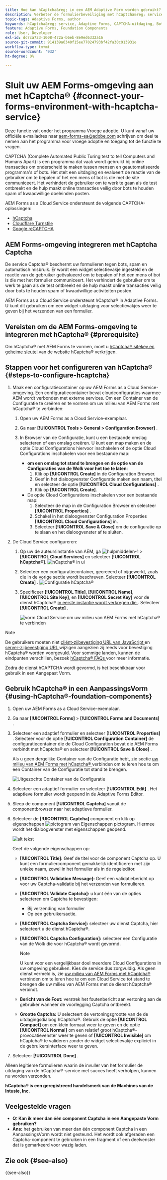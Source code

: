 ```yaml
---
title: Hoe kan hCaptcha&reg; in een AEM Adaptive Form worden gebruikt?
description: Verbeter de formulierbeveiliging met hCaptcha&reg; service zonder problemen. Stap-voor-stap gids binnen!
topic-tags: Adaptive Forms, author
keywords: hCaptcha&reg; service, Adaptive Forms, CAPTCHA-uitdaging, Bot-preventie, Formulierverzendbeveiliging, Formulierspampreventie
feature: Adaptive Forms, Foundation Components
role: User, Developer
exl-id: dc7ca723-1008-472a-b6eb-8e9ed6332a16
source-git-commit: 914139a6340f15ee77024793bf42fa30c913931e
workflow-type: tm+mt
source-wordcount: '932'
ht-degree: 0%

---
```


# Sluit uw AEM Forms-omgeving aan met hCaptcha® {#connect-your-forms-environment-with-hcaptcha-service}

<span class="preview"> Deze functie valt onder het programma Vroege adoptie. U kunt vanaf uw officiële e-mailadres naar aem-forms-ea@adobe.com schrijven om deel te nemen aan het programma voor vroege adoptie en toegang tot de functie te vragen. </span>

CAPTCHA (Complete Automated Public Turing test to tell Computers and Humans Apart) is een programma dat vaak wordt gebruikt bij online transacties om onderscheid te maken tussen mensen en geautomatiseerde programma&#39;s of bots. Het stelt een uitdaging en evalueert de reactie van de gebruiker om te bepalen of het een mens of bot is die met de site communiceert. Het verhindert de gebruiker om te werk te gaan als de test ontbreekt en de hulp maakt online transacties veilig door bots te houden spam of kwaadwillige doeleinden posten.

AEM Forms as a Cloud Service ondersteunt de volgende CAPTCHA-oplossingen:

* [ hCaptcha ](#integrate-aem-forms-environment-with-hcaptcha-captcha)
* [Cloudflare Turnstile](/help/forms/integrate-adaptive-forms-turnstile.md)
* [Google reCAPTCHA](/help/forms/captcha-adaptive-forms.md)

## AEM Forms-omgeving integreren met hCaptcha Captcha

De service Captcha® beschermt uw formulieren tegen bots, spam en automatisch misbruik. Er wordt een widget selectievakje ingesteld en de reactie van de gebruiker geëvalueerd om te bepalen of het een mens of bot is die met het formulier communiceert. Het verhindert de gebruiker om te werk te gaan als de test ontbreekt en de hulp maakt online transacties veilig door bots te houden spam of kwaadwillige activiteiten posten.

AEM Forms as a Cloud Service ondersteunt hCaptcha® in Adaptive Forms. U kunt dit gebruiken om een widget-uitdaging voor selectievakjes weer te geven bij het verzenden van een formulier.

<!-- ![hCaptcha&reg;](assets/hCaptcha&reg;-challenge.png)-->

## Vereisten om de AEM Forms-omgeving te integreren met hCaptcha® {#prerequisite}

Om hCaptcha® met AEM Forms te vormen, moet u [ hCaptcha® sitekey en geheime sleutel ](https://docs.hcaptcha.com/switch/#get-your-hcaptcha-sitekey-and-secret-key) van de website hCaptcha® verkrijgen.

## Stappen voor het configureren van hCaptcha® {#steps-to-configure-hcaptcha}

1. Maak een configuratiecontainer op uw AEM Forms as a Cloud Service-omgeving. Een configuratiecontainer bevat cloudconfiguraties waarmee AEM wordt verbonden met externe services. Om een Container van de Configuratie te creëren en te vormen om uw milieu van AEM Forms met hCaptcha® te verbinden:
   1. Open uw AEM Forms as a Cloud Service-exemplaar.
   1. Ga naar **[!UICONTROL Tools > General > Configuration Browser]** .
   1. In Browser van de Configuratie, kunt u een bestaande omslag selecteren of een omslag creëren. U kunt een map maken en de optie Cloud Configurations hiervoor inschakelen of de optie Cloud Configurations inschakelen voor een bestaande map:

      * **om een omslag tot stand te brengen en de optie van de Configuraties van de Wolk voor het toe te laten**:
         1. Klik op **[!UICONTROL Create]** in de Configuration Browser.
         1. Geef in het dialoogvenster Configuratie maken een naam, titel en selecteer de optie **[!UICONTROL Cloud Configurations]** .
         1. Klik op **[!UICONTROL Create]**.
      * De optie Cloud Configurations inschakelen voor een bestaande map:
         1. Selecteer de map in de Configuration Browser en selecteer **[!UICONTROL Properties]** .
         1. Schakel in het dialoogvenster Configuration Properties **[!UICONTROL Cloud Configurations]** in.
         1. Selecteer **[!UICONTROL Save & Close]** om de configuratie op te slaan en het dialoogvenster af te sluiten.

1. De Cloud Service configureren:
   1. Op uw de auteursinstantie van AEM, ga ![ hulpmiddelen-1 ](assets/tools-1.png) > **[!UICONTROL Cloud Services]** en selecteer **[!UICONTROL hCaptcha®]**.
      ![ hCaptcha® in ui ](assets/hcaptcha-in-ui.png)
   1. Selecteer een configuratiecontainer, gecreeerd of bijgewerkt, zoals die in de vorige sectie wordt beschreven. Selecteer **[!UICONTROL Create]** .
      ![ Configuratie hCaptcha® ](assets/config-hcaptcha.png)
   1. Specificeer **[!UICONTROL Title]**, **[!UICONTROL Name]**, **[!UICONTROL Site Key]**, en **[!UICONTROL Secret Key]** voor de dienst hCaptcha® [ in eerste instantie wordt verkregen die ](#prerequisite). Selecteer **[!UICONTROL Create]** .

      ![ vorm Cloud Service om uw milieu van AEM Forms met hCaptcha® ](assets/create-hcaptcha-config.png) te verbinden

>[!NOTE]
> De gebruikers moeten niet [ cliënt-zijbevestiging URL van JavaScript ](https://docs.hcaptcha.com/#add-the-hcaptcha-widget-to-your-webpage) en [ server-zijbevestiging URL ](https://docs.hcaptcha.com/#verify-the-user-response-server-side) wijzigen aangezien zij reeds voor bevestiging hCaptcha® worden voorgevuld. Voor sommige landen, kunnen de eindpunten verschillen, bezoek [ hCaptcha® FAQs ](https://docs.hcaptcha.com/faq#does-hcaptcha-support-access-by-users-in-china) voor meer informatie.

Zodra de dienst hCAPTCHA wordt gevormd, is het beschikbaar voor gebruik in een Aangepast Vorm.

## Gebruik hCaptcha® in een AanpassingsVorm {#using-hCaptcha®-foundation-components}

1. Open uw AEM Forms as a Cloud Service-exemplaar.
1. Ga naar **[!UICONTROL Forms]** > **[!UICONTROL Forms and Documents]** .
1. Selecteer een adaptief formulier en selecteer **[!UICONTROL Properties]** . Selecteer voor de optie **[!UICONTROL Configuration Container]** de configuratiecontainer die de Cloud Configuration bevat die AEM Forms verbindt met hCaptcha® en selecteer **[!UICONTROL Save & Close]** .

   Als u geen dergelijke Container van de Configuratie hebt, zie sectie [ uw milieu van AEM Forms met hCaptcha® ](#connect-your-forms-environment-with-hcaptcha-service) verbinden om te leren hoe te om een Container van de Configuratie tot stand te brengen.

   ![ Uitgezochte Container van de Configuratie ](/help/forms/assets/captcha-properties.png)

1. Selecteer een adaptief formulier en selecteer **[!UICONTROL Edit]** . Het adaptieve formulier wordt geopend in de Adaptive Forms Editor.
1. Sleep de component **[!UICONTROL Captcha]** vanuit de componentbrowser naar het adaptieve formulier.
1. Selecteer de **[!UICONTROL Captcha]** component en klik op eigenschappen ![ pictogram van Eigenschappen ](assets/configure-icon.svg) pictogram. Hiermee wordt het dialoogvenster met eigenschappen geopend.

   ![ alt tekst ](assets/hcaptcha-properties.png)

   Geef de volgende eigenschappen op:

   * **[!UICONTROL Title]:** Geef de titel voor de component Captcha op. U kunt een formuliercomponent gemakkelijk identificeren met zijn unieke naam, zowel in het formulier als in de regeleditor.
   * **[!UICONTROL Validation Message]:** Geef een validatiebericht op voor uw Captcha-validatie bij het verzenden van formulieren.
   * **[!UICONTROL Validate Captcha]:** u kunt één van de opties selecteren om Captcha te bevestigen:
      * Bij verzending van formulier
      * Op een gebruikersactie.
   * **[!UICONTROL Captcha Service]:** selecteer uw dienst Captcha, hier selecteert u de dienst hCaptcha®.
   * **[!UICONTROL Captcha Configuration]:** selecteer een Configuratie van de Wolk die voor hCaptcha® wordt gevormd.

     >[!NOTE]
     >
     > U kunt voor een vergelijkbaar doel meerdere Cloud Configurations in uw omgeving gebruiken. Kies de service dus zorgvuldig. Als geen dienst vermeld is, zie [ uw milieu van AEM Forms met hCaptcha® ](#connect-your-forms-environment-with-hcaptcha-service) verbinden om te leren hoe te om een Cloud Service tot stand te brengen die uw milieu van AEM Forms met de dienst hCaptcha® verbindt.

   * **Bericht van de Fout:** verstrek het foutenbericht aan vertoning aan de gebruiker wanneer de voorlegging Captcha ontbreekt.
   * **Grootte Captcha:** U selecteert de vertoningsgrootte van de de uitdagingsdialoog hCaptcha®. Gebruik de optie **[!UICONTROL Compact]** om een klein formaat weer te geven en de optie **[!UICONTROL Normal]** om een relatief groot hCaptcha®-provocatievenster weer te geven of **[!UICONTROL Invisible]** om hCaptcha® te valideren zonder de widget selectievakje expliciet in de gebruikersinterface weer te geven.

1. Selecteer **[!UICONTROL Done]** .

Alleen legitieme formulieren waarin de invuller van het formulier de uitdaging van de hCaptcha®-service met succes heeft verholpen, kunnen nu worden verzonden.

**hCaptcha® is een geregistreerd handelsmerk van de Machines van de Intusie, Inc.**

## Veelgestelde vragen

* **Q: Kan ik meer dan één component Captcha in een Aangepaste Vorm gebruiken?**
* **Ans:** het gebruiken van meer dan één component Captcha in een AanpassingsVorm wordt niet gesteund. Het wordt ook afgeraden een Captcha-component te gebruiken in een fragment of een deelvenster dat is gemarkeerd voor wazig laden.

## Zie ook {#see-also}

{{see-also}}
